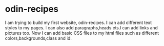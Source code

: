 # odin-recipes
I am trying to build my first website, odin-recipes. I can add different text styles to my pages. I  can also add paragraphs,heads ets.I can add links and pictures  too.
Now I can add basic CSS files to my html files such as different colors,backgrounds,class and id.
